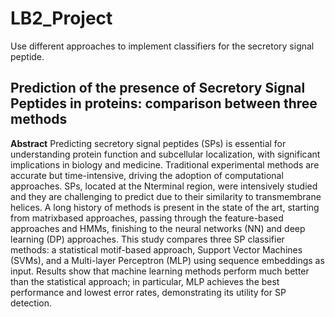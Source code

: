 # LB2_Project
Use different approaches to implement classifiers for the secretory signal peptide.

## Prediction of the presence of Secretory Signal Peptides in proteins: comparison between three methods

**Abstract**
Predicting secretory signal peptides (SPs) is essential for understanding protein function and subcellular localization, with significant implications in biology and medicine. 
Traditional experimental methods are accurate but time-intensive, driving the adoption of computational approaches. 
SPs, located at the Nterminal region, were intensively studied and they are challenging to predict due to their similarity to transmembrane helices. 
A long history of methods is present in the state of the art, starting from matrixbased approaches, passing through the feature-based approaches and HMMs, finishing to the neural networks (NN) and deep learning (DP) approaches. 
This study compares three SP classifier methods: a statistical motif-based approach, Support Vector Machines (SVMs), and a Multi-layer Perceptron (MLP) using sequence embeddings as input.
Results show that machine learning methods perform much better than the statistical approach; in particular, MLP achieves the best performance and lowest error rates, demonstrating its utility for SP detection.

